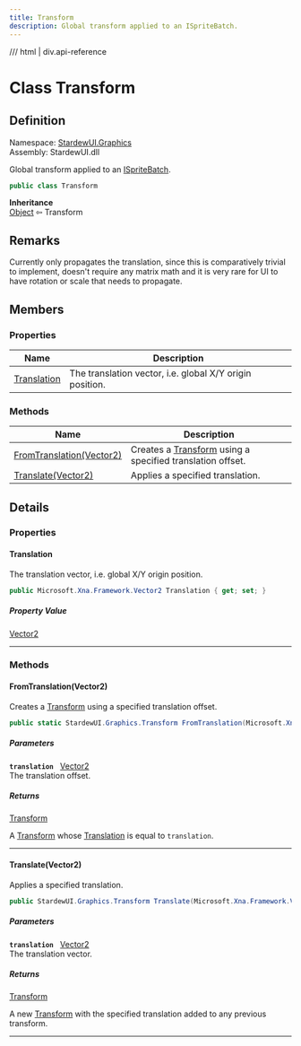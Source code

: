 ```yaml
---
title: Transform
description: Global transform applied to an ISpriteBatch.
---
```


<link rel="stylesheet" href="/StardewUI/stylesheets/reference.css" />

/// html | div.api-reference

# Class Transform

## Definition

<div class="api-definition" markdown>

Namespace: [StardewUI.Graphics](index.md)  
Assembly: StardewUI.dll  

</div>

Global transform applied to an [ISpriteBatch](ispritebatch.md).

```cs
public class Transform
```

**Inheritance**  
[Object](https://learn.microsoft.com/en-us/dotnet/api/system.object) ⇦ Transform

## Remarks

Currently only propagates the translation, since this is comparatively trivial to implement, doesn't require any matrix math and it is very rare for UI to have rotation or scale that needs to propagate.

## Members

### Properties

 | Name | Description |
| --- | --- |
| [Translation](#translation) | The translation vector, i.e. global X/Y origin position. | 

### Methods

 | Name | Description |
| --- | --- |
| [FromTranslation(Vector2)](#fromtranslationvector2) | Creates a [Transform](transform.md) using a specified translation offset. | 
| [Translate(Vector2)](#translatevector2) | Applies a specified translation. | 

## Details

### Properties

#### Translation

The translation vector, i.e. global X/Y origin position.

```cs
public Microsoft.Xna.Framework.Vector2 Translation { get; set; }
```

##### Property Value

[Vector2](https://docs.monogame.net/api/Microsoft.Xna.Framework.Vector2.html)

-----

### Methods

#### FromTranslation(Vector2)

Creates a [Transform](transform.md) using a specified translation offset.

```cs
public static StardewUI.Graphics.Transform FromTranslation(Microsoft.Xna.Framework.Vector2 translation);
```

##### Parameters

**`translation`** &nbsp; [Vector2](https://docs.monogame.net/api/Microsoft.Xna.Framework.Vector2.html)  
The translation offset.

##### Returns

[Transform](transform.md)

  A [Transform](transform.md) whose [Translation](transform.md#translation) is equal to `translation`.

-----

#### Translate(Vector2)

Applies a specified translation.

```cs
public StardewUI.Graphics.Transform Translate(Microsoft.Xna.Framework.Vector2 translation);
```

##### Parameters

**`translation`** &nbsp; [Vector2](https://docs.monogame.net/api/Microsoft.Xna.Framework.Vector2.html)  
The translation vector.

##### Returns

[Transform](transform.md)

  A new [Transform](transform.md) with the specified translation added to any previous transform.

-----

